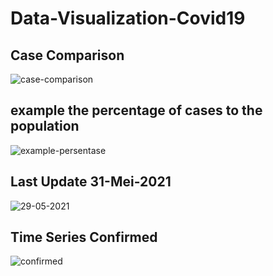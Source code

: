 # Data-Visualization-Covid19

## Case Comparison
![case-comparison](https://user-images.githubusercontent.com/63402638/120138153-83b2eb80-c208-11eb-8058-a64da674d868.png)

## example the percentage of cases to the population
![example-persentase](https://user-images.githubusercontent.com/63402638/120139018-2ddf4300-c20a-11eb-98f4-84168b3966e6.jpg)


## Last Update 31-Mei-2021
![29-05-2021](https://user-images.githubusercontent.com/63402638/120138078-4e0e0280-c208-11eb-8259-786844fe7650.png)

## Time Series Confirmed
![confirmed](https://user-images.githubusercontent.com/84367536/119071372-46867680-ba1c-11eb-9847-ea63b7258867.png)

